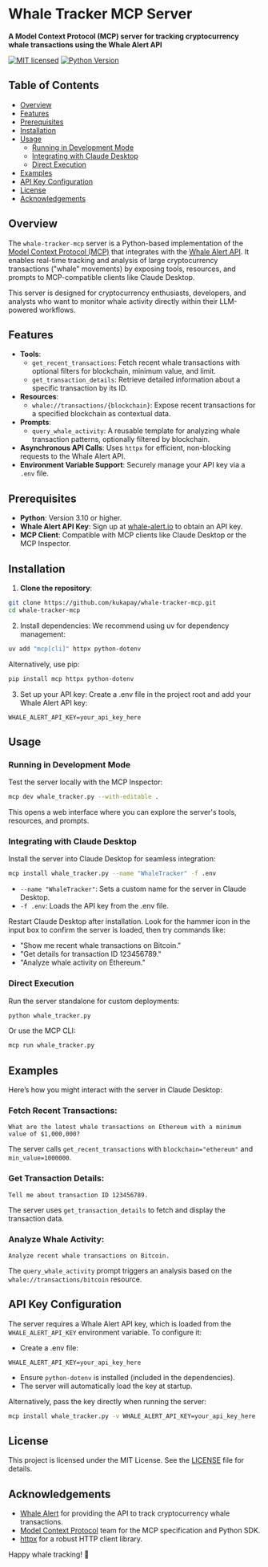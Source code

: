 # Whale Tracker MCP Server


**A Model Context Protocol (MCP) server for tracking cryptocurrency whale transactions using the Whale Alert API**

[![MIT licensed][mit-badge]][mit-url]
[![Python Version][python-badge]][python-url]

<!-- omit in toc -->
## Table of Contents

- [Overview](#overview)
- [Features](#features)
- [Prerequisites](#prerequisites)
- [Installation](#installation)
- [Usage](#usage)
  - [Running in Development Mode](#running-in-development-mode)
  - [Integrating with Claude Desktop](#integrating-with-claude-desktop)
  - [Direct Execution](#direct-execution)
- [Examples](#examples)
- [API Key Configuration](#api-key-configuration)
- [License](#license)
- [Acknowledgements](#acknowledgements)

[mit-badge]: https://img.shields.io/pypi/l/mcp.svg
[mit-url]: https://github.com/kukapay/whale-tracker-mcp/blob/main/LICENSE
[python-badge]: https://img.shields.io/pypi/pyversions/mcp.svg
[python-url]: https://www.python.org/downloads/

## Overview

The `whale-tracker-mcp` server is a Python-based implementation of the [Model Context Protocol (MCP)](https://modelcontextprotocol.io) that integrates with the [Whale Alert API](https://docs.whale-alert.io/#endpoints). It enables real-time tracking and analysis of large cryptocurrency transactions ("whale" movements) by exposing tools, resources, and prompts to MCP-compatible clients like Claude Desktop.

This server is designed for cryptocurrency enthusiasts, developers, and analysts who want to monitor whale activity directly within their LLM-powered workflows.

## Features

- **Tools**:
  - `get_recent_transactions`: Fetch recent whale transactions with optional filters for blockchain, minimum value, and limit.
  - `get_transaction_details`: Retrieve detailed information about a specific transaction by its ID.
- **Resources**:
  - `whale://transactions/{blockchain}`: Expose recent transactions for a specified blockchain as contextual data.
- **Prompts**:
  - `query_whale_activity`: A reusable template for analyzing whale transaction patterns, optionally filtered by blockchain.
- **Asynchronous API Calls**: Uses `httpx` for efficient, non-blocking requests to the Whale Alert API.
- **Environment Variable Support**: Securely manage your API key via a `.env` file.

## Prerequisites

- **Python**: Version 3.10 or higher.
- **Whale Alert API Key**: Sign up at [whale-alert.io](https://whale-alert.io/) to obtain an API key.
- **MCP Client**: Compatible with MCP clients like Claude Desktop or the MCP Inspector.

## Installation

1. **Clone the repository**:
```bash
git clone https://github.com/kukapay/whale-tracker-mcp.git
cd whale-tracker-mcp
```
2. Install dependencies: We recommend using uv for dependency management:
```bash
uv add "mcp[cli]" httpx python-dotenv
```   
Alternatively, use pip:
```bash
pip install mcp httpx python-dotenv
```
3. Set up your API key: Create a .env file in the project root and add your Whale Alert API key:
```
WHALE_ALERT_API_KEY=your_api_key_here
```

## Usage
### Running in Development Mode

Test the server locally with the MCP Inspector:

```bash
mcp dev whale_tracker.py --with-editable .
```

This opens a web interface where you can explore the server's tools, resources, and prompts.

### Integrating with Claude Desktop

Install the server into Claude Desktop for seamless integration:

```bash
mcp install whale_tracker.py --name "WhaleTracker" -f .env
```

- `--name "WhaleTracker"`: Sets a custom name for the server in Claude Desktop.
- `-f .env`: Loads the API key from the .env file.

Restart Claude Desktop after installation. Look for the hammer icon in the input box to confirm the server is loaded, then try commands like:

- "Show me recent whale transactions on Bitcoin."
- "Get details for transaction ID 123456789."
- "Analyze whale activity on Ethereum."

### Direct Execution

Run the server standalone for custom deployments:

```bash
python whale_tracker.py
```

Or use the MCP CLI:

```bash
mcp run whale_tracker.py
```

## Examples

Here’s how you might interact with the server in Claude Desktop:

### Fetch Recent Transactions:

```text
What are the latest whale transactions on Ethereum with a minimum value of $1,000,000?
```
The server calls `get_recent_transactions` with `blockchain="ethereum"` and `min_value=1000000`.

### Get Transaction Details:

```text
Tell me about transaction ID 123456789.
```

The server uses `get_transaction_details` to fetch and display the transaction data.

### Analyze Whale Activity:

```text
Analyze recent whale transactions on Bitcoin.
```

The `query_whale_activity` prompt triggers an analysis based on the `whale://transactions/bitcoin` resource.

## API Key Configuration

The server requires a Whale Alert API key, which is loaded from the `WHALE_ALERT_API_KEY` environment variable. To configure it:

- Create a .env file:
```text
WHALE_ALERT_API_KEY=your_api_key_here
```
- Ensure `python-dotenv` is installed (included in the dependencies).
- The server will automatically load the key at startup.

Alternatively, pass the key directly when running the server:

```bash
mcp install whale_tracker.py -v WHALE_ALERT_API_KEY=your_api_key_here
```

## License

This project is licensed under the MIT License. See the [LICENSE](https://grok.com/chat/LICENSE) file for details.

## Acknowledgements

- [Whale Alert](https://whale-alert.io/) for providing the API to track cryptocurrency whale transactions.
- [Model Context Protocol](https://modelcontextprotocol.io/) team for the MCP specification and Python SDK.
- [httpx](https://www.python-httpx.org/) for a robust HTTP client library.

Happy whale tracking! 🐳